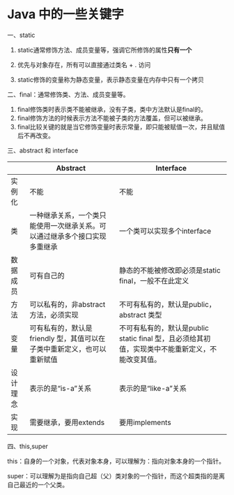 # Java 中的一些关键字

一、static

1. static通常修饰方法、成员变量等，强调它所修饰的属性**只有一个**

2. 优先与对象存在，所有可以直接通过类名 + . 访问
3. static修饰的变量称为静态变量，表示静态变量在内存中只有一个拷贝

二、final：通常修饰类、方法、成员变量等。

1. final修饰类时表示类不能被继承，没有子类，类中方法默认是final的。
2. final修饰方法的时候表示方法不能被子类的方法覆盖，但可以被继承。
3. final比较关键的就是当它修饰变量时表示常量，即只能被赋值一次，并且赋值后不再改变。

三、abstract 和 interface

|          | Abstract                                                     | Interface                                                    |
| -------- | ------------------------------------------------------------ | ------------------------------------------------------------ |
| 实例化   | 不能                                                         | 不能                                                         |
| 类       | 一种继承关系，一个类只能使用一次继承关系。可以通过继承多个接口实现多重继承 | 一个类可以实现多个interface                                  |
| 数据成员 | 可有自己的                                                   | 静态的不能被修改即必须是static final，一般不在此定义         |
| 方法     | 可以私有的，非abstract方法，必须实现                         | 不可有私有的，默认是public，abstract 类型                    |
| 变量     | 可有私有的，默认是friendly 型，其值可以在子类中重新定义，也可以重新赋值 | 不可有私有的，默认是public static final 型，且必须给其初值，实现类中不能重新定义，不能改变其值。 |
| 设计理念 | 表示的是“is-a”关系                                           | 表示的是“like-a”关系                                         |
| 实现     | 需要继承，要用extends                                        | 要用implements                                               |

四、this,super

this：自身的一个对象，代表对象本身，可以理解为：指向对象本身的一个指针。

super：可以理解为是指向自己超（父）类对象的一个指针，而这个超类指的是离自己最近的一个父类。


